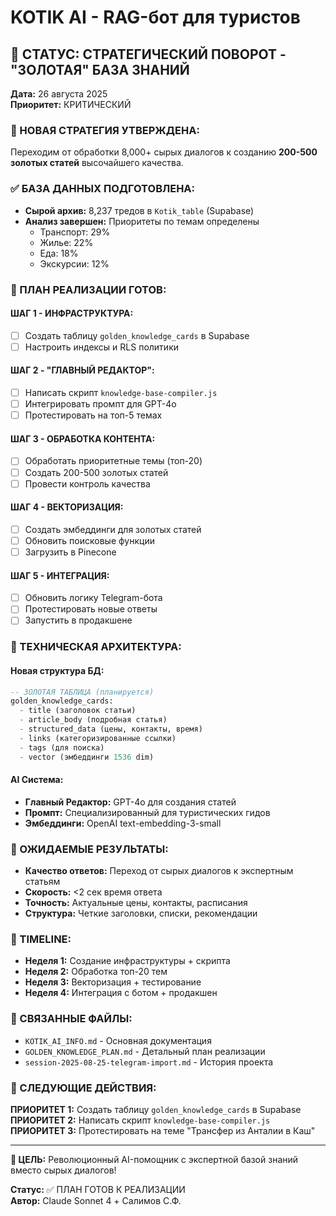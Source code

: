 # KOTIK AI - RAG-бот для туристов

## 🎯 СТАТУС: СТРАТЕГИЧЕСКИЙ ПОВОРОТ - "ЗОЛОТАЯ" БАЗА ЗНАНИЙ

**Дата:** 26 августа 2025  
**Приоритет:** КРИТИЧЕСКИЙ

### 🔄 НОВАЯ СТРАТЕГИЯ УТВЕРЖДЕНА:
Переходим от обработки 8,000+ сырых диалогов к созданию **200-500 золотых статей** высочайшего качества.

### ✅ БАЗА ДАННЫХ ПОДГОТОВЛЕНА:
- **Сырой архив:** 8,237 тредов в `Kotik_table` (Supabase)
- **Анализ завершен:** Приоритеты по темам определены
  - Транспорт: 29% 
  - Жилье: 22%
  - Еда: 18%
  - Экскурсии: 12%

### 🚀 ПЛАН РЕАЛИЗАЦИИ ГОТОВ:

#### **ШАГ 1 - ИНФРАСТРУКТУРА:**
- [ ] Создать таблицу `golden_knowledge_cards` в Supabase
- [ ] Настроить индексы и RLS политики

#### **ШАГ 2 - "ГЛАВНЫЙ РЕДАКТОР":**
- [ ] Написать скрипт `knowledge-base-compiler.js`
- [ ] Интегрировать промпт для GPT-4o
- [ ] Протестировать на топ-5 темах

#### **ШАГ 3 - ОБРАБОТКА КОНТЕНТА:**
- [ ] Обработать приоритетные темы (топ-20)
- [ ] Создать 200-500 золотых статей
- [ ] Провести контроль качества

#### **ШАГ 4 - ВЕКТОРИЗАЦИЯ:**
- [ ] Создать эмбеддинги для золотых статей
- [ ] Обновить поисковые функции
- [ ] Загрузить в Pinecone

#### **ШАГ 5 - ИНТЕГРАЦИЯ:**
- [ ] Обновить логику Telegram-бота
- [ ] Протестировать новые ответы
- [ ] Запустить в продакшене

### 🔧 ТЕХНИЧЕСКАЯ АРХИТЕКТУРА:

#### **Новая структура БД:**
```sql
-- ЗОЛОТАЯ ТАБЛИЦА (планируется)
golden_knowledge_cards:
  - title (заголовок статьи)
  - article_body (подробная статья) 
  - structured_data (цены, контакты, время)
  - links (категоризированные ссылки)
  - tags (для поиска)
  - vector (эмбеддинги 1536 dim)
```

#### **AI Система:**
- **Главный Редактор:** GPT-4o для создания статей
- **Промпт:** Специализированный для туристических гидов
- **Эмбеддинги:** OpenAI text-embedding-3-small

### 🎯 ОЖИДАЕМЫЕ РЕЗУЛЬТАТЫ:
- **Качество ответов:** Переход от сырых диалогов к экспертным статьям
- **Скорость:** <2 сек время ответа
- **Точность:** Актуальные цены, контакты, расписания  
- **Структура:** Четкие заголовки, списки, рекомендации

### 📅 TIMELINE:
- **Неделя 1:** Создание инфраструктуры + скрипта
- **Неделя 2:** Обработка топ-20 тем  
- **Неделя 3:** Векторизация + тестирование
- **Неделя 4:** Интеграция с ботом + продакшен

### 🔗 СВЯЗАННЫЕ ФАЙЛЫ:
- `KOTIK_AI_INFO.md` - Основная документация
- `GOLDEN_KNOWLEDGE_PLAN.md` - Детальный план реализации
- `session-2025-08-25-telegram-import.md` - История проекта

### 🌟 СЛЕДУЮЩИЕ ДЕЙСТВИЯ:
**ПРИОРИТЕТ 1:** Создать таблицу `golden_knowledge_cards` в Supabase  
**ПРИОРИТЕТ 2:** Написать скрипт `knowledge-base-compiler.js`  
**ПРИОРИТЕТ 3:** Протестировать на теме "Трансфер из Анталии в Каш"

---

**🎯 ЦЕЛЬ:** Революционный AI-помощник с экспертной базой знаний вместо сырых диалогов!

**Статус:** ✅ ПЛАН ГОТОВ К РЕАЛИЗАЦИИ  
**Автор:** Claude Sonnet 4 + Салимов С.Ф.